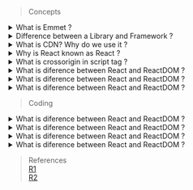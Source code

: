 > Concepts


<details>
 <summary> What is Emmet ? </summary>
</details> 

<details>
 <summary>  Difference between a Library and Framework ? </summary>
</details> 

<details>
 <summary>What is CDN? Why do we use it ?</summary>
</details> 

<details>
 <summary>  Why is React known as React ? </summary>
</details> 

<details>
 <summary>  What is crossorigin in script tag ?</summary>
</details> 

<details>
 <summary>  What is diference between React and ReactDOM ? </summary>
</details> 

<details>
 <summary>  What is diference between React and ReactDOM ? </summary>
</details> 

<details>
 <summary>  What is diference between React and ReactDOM ? </summary>
</details>

> Coding

<details>
 <summary>  What is diference between React and ReactDOM ? </summary>
</details> 

<details>
 <summary>  What is diference between React and ReactDOM ? </summary>
</details> 

<details>
 <summary>  What is diference between React and ReactDOM ? </summary>
</details> 

<details>
 <summary>  What is diference between React and ReactDOM ? </summary>
</details> 

>References <br>
 [R1]( https://beta.reactjs.org/apis/react/createElement ) <br>
[R2]( https://www.youtube.com/watch?v=IrHmpdORLu8 )
>